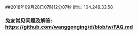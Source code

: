 ##2018年09月28日07时12分07秒 新址: 104.248.33.58
### 兔友常见问题及解答: https://github.com/wanggonging/d/blob/w/FAQ.md
